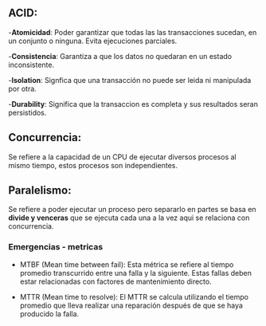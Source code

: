 ## ACID:

-**Atomicidad**: Poder garantizar que todas las las transacciones sucedan, en un conjunto o ninguna. Evita ejecuciones parciales.

-**Consistencia**: Garantiza a que los datos no quedaran en un estado inconsistente.

-**Isolation**: Signfica que una transacción no puede ser leida ni manipulada por otra.

-**Durability**: Significa que la transaccion es completa y sus resultados seran persistidos.

## Concurrencia:
Se refiere a la capacidad de un CPU de ejecutar diversos procesos al mismo tiempo, estos procesos son independientes.

## Paralelismo:
Se refiere a poder ejecutar un proceso pero separarlo en partes se basa en **divide y venceras** que se ejecuta cada una a la vez aqui se relaciona con concurrencia.

### Emergencias - metricas
- MTBF (Mean time between fail):
Esta métrica se refiere al tiempo promedio transcurrido entre una falla y la siguiente. Estas fallas deben estar relacionadas con factores de mantenimiento directo.

- MTTR (Mean time to resolve):
El MTTR se calcula utilizando el tiempo promedio que lleva realizar una reparación después de que se haya producido la falla.
